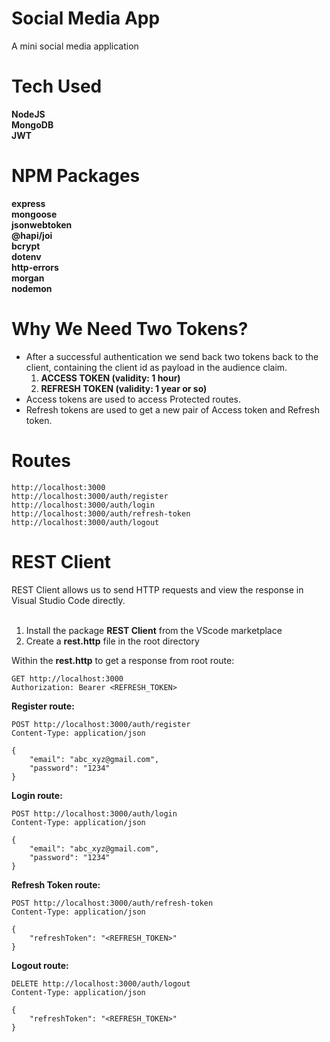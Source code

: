 
# Social Media App
A mini social media application

# Tech Used
**NodeJS**<br />
**MongoDB**<br />
**JWT**<br />

# NPM Packages
**express**<br />
**mongoose**<br />
**jsonwebtoken**<br />
**@hapi/joi**<br />
**bcrypt**<br />
**dotenv**<br />
**http-errors**<br />
**morgan**<br />
**nodemon**<br />

# Why We Need Two Tokens?
- After a successful authentication we send back two tokens back to the client, containing the client id as payload in the audience claim.
	1. **ACCESS TOKEN (validity: 1 hour)**
	2. **REFRESH TOKEN (validity: 1 year or so)**
- Access tokens are used to access Protected routes.
- Refresh tokens are used to get a new pair of Access token and Refresh token.

# Routes
```
http://localhost:3000
http://localhost:3000/auth/register
http://localhost:3000/auth/login
http://localhost:3000/auth/refresh-token
http://localhost:3000/auth/logout
```

# REST Client
REST Client allows us to send HTTP requests and view the response in Visual Studio Code directly.<br />
<br />
1. Install the package **REST Client** from the VScode marketplace<br />
2. Create a **rest.http** file in the root directory<br />

Within the **rest.http** to get a response from root route:
```
GET http://localhost:3000
Authorization: Bearer <REFRESH_TOKEN>
```

**Register route:**
```
POST http://localhost:3000/auth/register
Content-Type: application/json

{
    "email": "abc_xyz@gmail.com",
    "password": "1234"
}
```

**Login route:**
```
POST http://localhost:3000/auth/login
Content-Type: application/json

{
    "email": "abc_xyz@gmail.com",
    "password": "1234"
}
```

**Refresh Token route:**
```
POST http://localhost:3000/auth/refresh-token
Content-Type: application/json

{
    "refreshToken": "<REFRESH_TOKEN>"
}
```

**Logout route:**
```
DELETE http://localhost:3000/auth/logout
Content-Type: application/json

{
    "refreshToken": "<REFRESH_TOKEN>"
}
```
